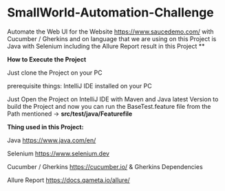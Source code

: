 # SmallWorld-Automation-Challenge

Automate the Web UI for the Website https://www.saucedemo.com/ with Cucumber / Gherkins and on language that we are using on this Project is Java with Selenium including the Allure Report result in this Project **

**How to Execute the Project**

Just clone the Project on your PC 

prerequisite things: IntelliJ IDE installed on your PC 

Just Open the Project on IntelliJ IDE with Maven and Java latest Version to build the Project and now you can run the BaseTest.feature file from the Path mentioned -> **src/test/java/Featurefile** 

**Thing used in this Project:**

Java https://www.java.com/en/ 

Selenium https://www.selenium.dev 

Cucumber / Gherkins https://cucumber.io/ & Gherkins Dependencies

Allure Report https://docs.qameta.io/allure/ 
